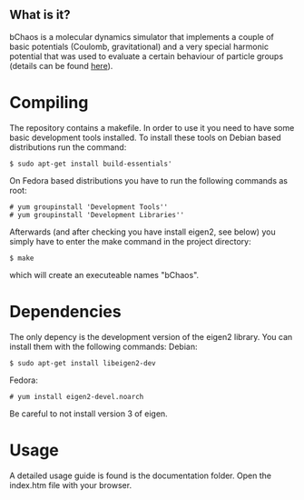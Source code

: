 What is it?
-----------
bChaos is a molecular dynamics simulator that implements a couple of basic potentials (Coulomb, gravitational) and a very special harmonic potential that was used to evaluate a certain behaviour of particle groups (details can be found [here][1]).

Compiling
=========
The repository contains a makefile. In order to use it you need to have some basic development tools installed.
To install these tools on Debian based distributions run the command:

    $ sudo apt-get install build-essentials'

On Fedora based distributions you have to run the following commands as root:

    # yum groupinstall 'Development Tools''
    # yum groupinstall 'Development Libraries''

Afterwards (and after checking you have install eigen2, see below) you simply have to enter the make command in the project directory:

    $ make
    
which will create an executeable names "bChaos".

Dependencies
============
The only depency is the development version of the eigen2 library. You can install them with the following commands:
Debian:

    $ sudo apt-get install libeigen2-dev
    
Fedora:

    # yum install eigen2-devel.noarch
    
Be careful to not install version 3 of eigen.

Usage
=====
A detailed usage guide is found is the documentation folder. Open the index.htm file with your browser.

[1]: https://github.com/b0wter/DA  "Spreading in integrable and non-integrable multi body systems"
